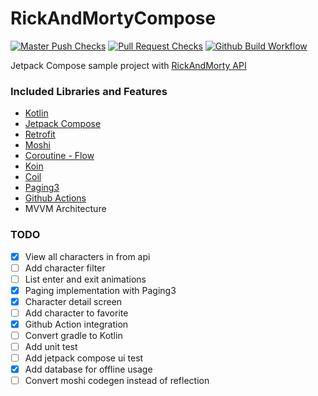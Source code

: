 # RickAndMortyCompose

[![Master Push Checks](https://github.com/sertacokan/RickAndMortyCompose/actions/workflows/master_push_workflow.yml/badge.svg?branch=master&event=push)](https://github.com/sertacokan/RickAndMortyCompose/actions/workflows/master_push_workflow.yml)
[![Pull Request Checks](https://github.com/sertacokan/RickAndMortyCompose/actions/workflows/pull_request_workflow.yml/badge.svg?branch=master&event=pull_request)](https://github.com/sertacokan/RickAndMortyCompose/actions/workflows/pull_request_workflow.yml)
[![Github Build Workflow](https://github.com/sertacokan/RickAndMortyCompose/actions/workflows/build_github_workflow.yml/badge.svg?branch=master)](https://github.com/sertacokan/RickAndMortyCompose/actions/workflows/build_github_workflow.yml)

Jetpack Compose sample project with [RickAndMorty API](https://rickandmortyapi.com/)

### Included Libraries and Features

* [Kotlin](https://github.com/JetBrains/kotlin)
* [Jetpack Compose](https://developer.android.com/jetpack/compose?gclid=Cj0KCQiA47GNBhDrARIsAKfZ2rBiGK_Q8w2vXIGSipnrWA0--Z59KkfXnxs7QBxDJaY2aAreMC-TSAAaAhL5EALw_wcB&gclsrc=aw.ds)
* [Retrofit](https://github.com/square/retrofit)
* [Moshi](https://github.com/square/moshi)
* [Coroutine - Flow](https://github.com/Kotlin/kotlinx.coroutines)
* [Koin](https://insert-koin.io/)
* [Coil](https://github.com/coil-kt/coil)
* [Paging3](https://developer.android.com/topic/libraries/architecture/paging/v3-overview)
* [Github Actions](https://docs.github.com/en/actions)
* MVVM Architecture

### TODO

- [x] View all characters in from api
- [ ] Add character filter
- [ ] List enter and exit animations
- [x] Paging implementation with Paging3
- [x] Character detail screen
- [ ] Add character to favorite
- [x] Github Action integration
- [ ] Convert gradle to Kotlin
- [ ] Add unit test
- [ ] Add jetpack compose ui test
- [x] Add database for offline usage
- [ ] Convert moshi codegen instead of reflection
